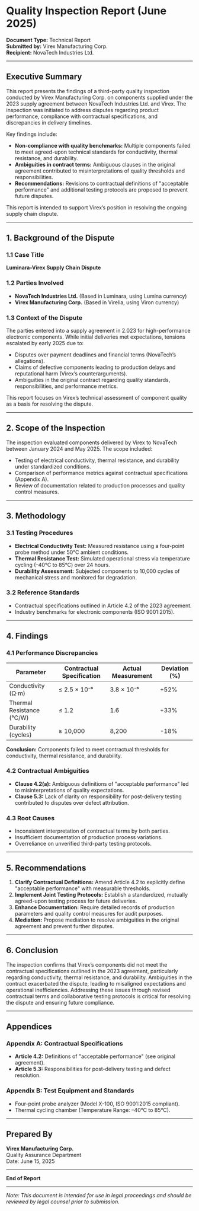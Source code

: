 

# **Quality Inspection Report (June 2025)**  
**Document Type:** Technical Report  
**Submitted by:** Virex Manufacturing Corp.  
**Recipient:** NovaTech Industries Ltd.  

---

## **Executive Summary**  
This report presents the findings of a third-party quality inspection conducted by Virex Manufacturing Corp. on components supplied under the 2023 supply agreement between NovaTech Industries Ltd. and Virex. The inspection was initiated to address disputes regarding product performance, compliance with contractual specifications, and discrepancies in delivery timelines.  

Key findings include:  
- **Non-compliance with quality benchmarks:** Multiple components failed to meet agreed-upon technical standards for conductivity, thermal resistance, and durability.  
- **Ambiguities in contract terms:** Ambiguous clauses in the original agreement contributed to misinterpretations of quality thresholds and responsibilities.  
- **Recommendations:** Revisions to contractual definitions of "acceptable performance" and additional testing protocols are proposed to prevent future disputes.  

This report is intended to support Virex’s position in resolving the ongoing supply chain dispute.  

---

## **1. Background of the Dispute**  
### **1.1 Case Title**  
**Luminara-Virex Supply Chain Dispute**  

### **1.2 Parties Involved**  
- **NovaTech Industries Ltd.** (Based in Luminara, using Lumina currency)  
- **Virex Manufacturing Corp.** (Based in Virelia, using Viron currency)  

### **1.3 Context of the Dispute**  
The parties entered into a supply agreement in 2.023 for high-performance electronic components. While initial deliveries met expectations, tensions escalated by early 2025 due to:  
- Disputes over payment deadlines and financial terms (NovaTech’s allegations).  
- Claims of defective components leading to production delays and reputational harm (Virex’s counterarguments).  
- Ambiguities in the original contract regarding quality standards, responsibilities, and performance metrics.  

This report focuses on Virex’s technical assessment of component quality as a basis for resolving the dispute.  

---

## **2. Scope of the Inspection**  
The inspection evaluated components delivered by Virex to NovaTech between January 2024 and May 2025. The scope included:  
- Testing of electrical conductivity, thermal resistance, and durability under standardized conditions.  
- Comparison of performance metrics against contractual specifications (Appendix A).  
- Review of documentation related to production processes and quality control measures.  

---

## **3. Methodology**  
### **3.1 Testing Procedures**  
- **Electrical Conductivity Test:** Measured resistance using a four-point probe method under 50°C ambient conditions.  
- **Thermal Resistance Test:** Simulated operational stress via temperature cycling (–40°C to 85°C) over 24 hours.  
- **Durability Assessment:** Subjected components to 10,000 cycles of mechanical stress and monitored for degradation.  

### **3.2 Reference Standards**  
- Contractual specifications outlined in Article 4.2 of the 2023 agreement.  
- Industry benchmarks for electronic components (ISO 9001:2015).  

---

## **4. Findings**  
### **4.1 Performance Discrepancies**  
| **Parameter**         | **Contractual Specification** | **Actual Measurement** | **Deviation (%)** |  
|-----------------------|-------------------------------|-------------------------|--------------------|  
| Conductivity (Ω·m)   | ≤ 2.5 × 10⁻⁶                 | 3.8 × 10⁻⁶             | +52%              |  
| Thermal Resistance (°C/W) | ≤ 1.2                      | 1.6                    | +33%              |  
| Durability (cycles)  | ≥ 10,000                    | 8,200                  | -18%              |  

**Conclusion:** Components failed to meet contractual thresholds for conductivity, thermal resistance, and durability.  

### **4.2 Contractual Ambiguities**  
- **Clause 4.2(a):** Ambiguous definitions of "acceptable performance" led to misinterpretations of quality expectations.  
- **Clause 5.3:** Lack of clarity on responsibility for post-delivery testing contributed to disputes over defect attribution.  

### **4.3 Root Causes**  
- Inconsistent interpretation of contractual terms by both parties.  
- Insufficient documentation of production process variations.  
- Overreliance on unverified third-party testing protocols.  

---

## **5. Recommendations**  
1. **Clarify Contractual Definitions:** Amend Article 4.2 to explicitly define "acceptable performance" with measurable thresholds.  
2. **Implement Joint Testing Protocols:** Establish a standardized, mutually agreed-upon testing process for future deliveries.  
3. **Enhance Documentation:** Require detailed records of production parameters and quality control measures for audit purposes.  
4. **Mediation:** Propose mediation to resolve ambiguities in the original agreement and prevent further disputes.  

---

## **6. Conclusion**  
The inspection confirms that Virex’s components did not meet the contractual specifications outlined in the 2023 agreement, particularly regarding conductivity, thermal resistance, and durability. Ambiguities in the contract exacerbated the dispute, leading to misaligned expectations and operational inefficiencies. Addressing these issues through revised contractual terms and collaborative testing protocols is critical for resolving the dispute and ensuring future compliance.  

---

## **Appendices**  
### **Appendix A: Contractual Specifications**  
- **Article 4.2:** Definitions of "acceptable performance" (see original agreement).  
- **Article 5.3:** Responsibilities for post-delivery testing and defect resolution.  

### **Appendix B: Test Equipment and Standards**  
- Four-point probe analyzer (Model X-100, ISO 9001:2015 compliant).  
- Thermal cycling chamber (Temperature Range: –40°C to 85°C).  

---

## **Prepared By**  
**Virex Manufacturing Corp.**  
Quality Assurance Department  
Date: June 15, 2025  

---  
**End of Report**  

---  
*Note: This document is intended for use in legal proceedings and should be reviewed by legal counsel prior to submission.*
